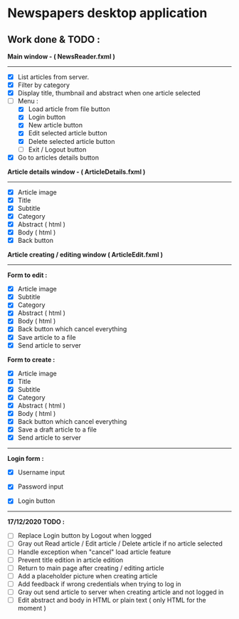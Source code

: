 # Newspapers desktop application

## Work done & TODO :

**Main window - ( NewsReader.fxml )**

---

- [x] List articles from server.
- [X] Filter by category
- [x] Display title, thumbnail and abstract when one article selected
- [ ] Menu : 
  - [X] Load article from file button
  - [X] Login button
  - [X] New article button
  - [X] Edit selected article button
  - [X] Delete selected article button
  - [ ] Exit / Logout button
- [x] Go to articles details button

**Article details window - ( ArticleDetails.fxml )**

---

- [x] Article image
- [x] Title
- [X] Subtitle
- [X] Category
- [X] Abstract ( html )
- [X] Body ( html )
- [x] Back button

**Article creating / editing window ( ArticleEdit.fxml )**

---

**Form to edit :**

- [X] Article image
- [X] Subtitle
- [X] Category
- [X] Abstract ( html )
- [X] Body ( html )
- [X] Back button which cancel everything
- [X] Save article to a file
- [X] Send article to server

**Form to create :**

- [X] Article image
- [X] Title
- [X] Subtitle
- [X] Category
- [X] Abstract ( html )
- [X] Body ( html )
- [X] Back button which cancel everything
- [X] Save a draft article to a file
- [X] Send article to server

---

**Login form :**

- [X] Username input
- [X] Password input
- [X] Login button


---

**17/12/2020 TODO :**

- [ ] Replace Login button by Logout when logged
- [ ] Gray out Read article / Edit article / Delete article if no article selected
- [ ] Handle exception when "cancel" load article feature
- [ ] Prevent title edition in article edition
- [ ] Return to main page after creating / editing article
- [ ] Add a placeholder picture when creating article
- [ ] Add feedback if wrong credentials when trying to log in
- [ ] Gray out send article to server when creating article and not logged in
- [ ] Edit abstract and body in HTML or plain text ( only HTML for the moment )